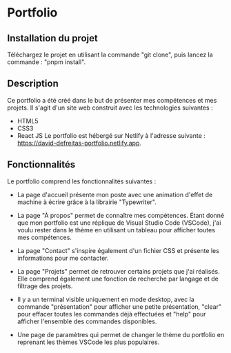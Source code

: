 # Portfolio
## Installation du projet
Téléchargez le projet en utilisant la commande "git clone", puis lancez la commande : "pnpm install".

## Description
Ce portfolio a été créé dans le but de présenter mes compétences et mes projets. Il s'agit d'un site web construit avec les technologies suivantes :

* HTML5
* CSS3
* React JS
Le portfolio est hébergé sur Netlify à l'adresse suivante : https://david-defreitas-portfolio.netlify.app.

## Fonctionnalités
Le portfolio comprend les fonctionnalités suivantes :

* La page d'accueil présente mon poste avec une animation d'effet de machine à écrire grâce à la librairie "Typewriter".

* La page "À propos" permet de connaître mes compétences. Étant donné que mon portfolio est une réplique de Visual Studio Code (VSCode), j'ai voulu rester dans le thème en utilisant un tableau pour afficher toutes mes compétences.

* La page "Contact" s'inspire également d'un fichier CSS et présente les informations pour me contacter.

* La page "Projets" permet de retrouver certains projets que j'ai réalisés. Elle comprend également une fonction de recherche par langage et de filtrage des projets.

* Il y a un terminal visible uniquement en mode desktop, avec la commande "présentation" pour afficher une petite présentation, "clear" pour effacer toutes les commandes déjà effectuées et "help" pour afficher l'ensemble des commandes disponibles.

* Une page de paramètres qui permet de changer le thème du portfolio en reprenant les thèmes VSCode les plus populaires.

